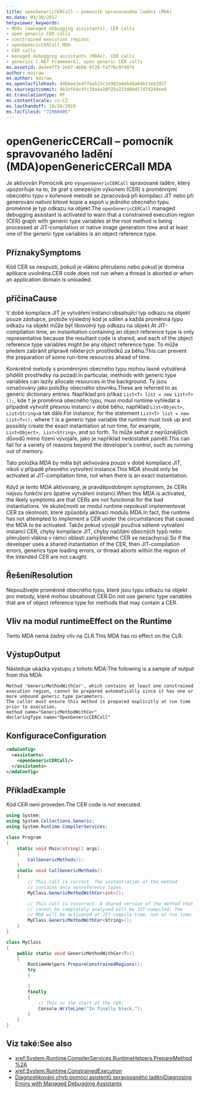 ```yaml
---
title: openGenericCERCall – pomocník spravovaného ladění (MDA)
ms.date: 03/30/2017
helpviewer_keywords:
- MDAs (managed debugging assistants), CER calls
- open generic CER calls
- constrained execution regions
- openGenericCERCall MDA
- CER calls
- managed debugging assistants (MDAs), CER calls
- generics [.NET Framework], open generic CER calls
ms.assetid: da3e4ff3-2e67-4668-9720-fa776c97407e
author: mairaw
ms.author: mairaw
ms.openlocfilehash: 44b6ee3e4f74a523c1e902a4eb48a64b11eb3937
ms.sourcegitcommit: 9b2ef64c4fc10a4a10f28a223d60d17d7d249ee8
ms.translationtype: MT
ms.contentlocale: cs-CZ
ms.lasthandoff: 10/26/2019
ms.locfileid: "72960905"
---
```

# <a name="opengenericcercall-mda"></a><span data-ttu-id="4d4f0-102">openGenericCERCall – pomocník spravovaného ladění (MDA)</span><span class="sxs-lookup"><span data-stu-id="4d4f0-102">openGenericCERCall MDA</span></span>

<span data-ttu-id="4d4f0-103">Je aktivován Pomocník pro vy`openGenericCERCall` spravované ladění, který upozorňuje na to, že graf s omezeným výkonem (CER) s proměnnými obecného typu v kořenové metodě se zpracovává při kompilaci JIT nebo při generování nativní bitové kopie a aspoň u jednoho obecného typu. proměnné je typ odkazu na objekt.</span><span class="sxs-lookup"><span data-stu-id="4d4f0-103">The `openGenericCERCall` managed debugging assistant is activated to warn that a constrained execution region (CER) graph with generic type variables at the root method is being processed at JIT-compilation or native image generation time and at least one of the generic type variables is an object reference type.</span></span>

## <a name="symptoms"></a><span data-ttu-id="4d4f0-104">Příznaky</span><span class="sxs-lookup"><span data-stu-id="4d4f0-104">Symptoms</span></span>

<span data-ttu-id="4d4f0-105">Kód CER se nespustí, pokud je vlákno přerušeno nebo pokud je doména aplikace uvolněna.</span><span class="sxs-lookup"><span data-stu-id="4d4f0-105">CER code does not run when a thread is aborted or when an application domain is unloaded.</span></span>

## <a name="cause"></a><span data-ttu-id="4d4f0-106">příčina</span><span class="sxs-lookup"><span data-stu-id="4d4f0-106">Cause</span></span>

<span data-ttu-id="4d4f0-107">V době kompilace JIT je vytváření instancí obsahující typ odkazu na objekt pouze zástupce, protože výsledný kód je sdílen a každá proměnná typu odkazu na objekt může být libovolný typ odkazu na objekt.</span><span class="sxs-lookup"><span data-stu-id="4d4f0-107">At JIT-compilation time, an instantiation containing an object reference type is only representative because the resultant code is shared, and each of the object reference type variables might be any object reference type.</span></span> <span data-ttu-id="4d4f0-108">To může předem zabránit přípravě některých prostředků za běhu.</span><span class="sxs-lookup"><span data-stu-id="4d4f0-108">This can prevent the preparation of some run-time resources ahead of time.</span></span>

<span data-ttu-id="4d4f0-109">Konkrétně metody s proměnnými obecného typu mohou laxně vytvářená přidělit prostředky na pozadí.</span><span class="sxs-lookup"><span data-stu-id="4d4f0-109">In particular, methods with generic type variables can lazily allocate resources in the background.</span></span> <span data-ttu-id="4d4f0-110">Ty jsou označovány jako položky obecného slovníku.</span><span class="sxs-lookup"><span data-stu-id="4d4f0-110">These are referred to as generic dictionary entries.</span></span> <span data-ttu-id="4d4f0-111">Například pro příkaz `List<T> list = new List<T>();`, kde `T` je proměnná obecného typu, musí modul runtime vyhledat a případně vytvořit přesnou instanci v době běhu, například `List<Object>, List<String>`a tak dále.</span><span class="sxs-lookup"><span data-stu-id="4d4f0-111">For instance, for the statement `List<T> list = new List<T>();` where `T` is a generic type variable the runtime must look up and possibly create the exact instantiation at run time, for example, `List<Object>, List<String>`, and so forth.</span></span> <span data-ttu-id="4d4f0-112">To může selhat z nejrůznějších důvodů mimo řízení vývojáře, jako je například nedostatek paměti.</span><span class="sxs-lookup"><span data-stu-id="4d4f0-112">This can fail for a variety of reasons beyond the developer's control, such as running out of memory.</span></span>

<span data-ttu-id="4d4f0-113">Tato položka MDA by měla být aktivována pouze v době kompilace JIT, nikoli v případě přesného vytvoření instance.</span><span class="sxs-lookup"><span data-stu-id="4d4f0-113">This MDA should only be activated at JIT-compilation time, not when there is an exact instantiation.</span></span>

<span data-ttu-id="4d4f0-114">Když je tento MDA aktivovaný, je pravděpodobným symptomem, že CERs nejsou funkční pro špatné vytváření instancí.</span><span class="sxs-lookup"><span data-stu-id="4d4f0-114">When this MDA is activated, the likely symptoms are that CERs are not functional for the bad instantiations.</span></span> <span data-ttu-id="4d4f0-115">Ve skutečnosti se modul runtime nepokusil implementovat CER za okolností, které způsobily aktivaci modulu MDA.</span><span class="sxs-lookup"><span data-stu-id="4d4f0-115">In fact, the runtime has not attempted to implement a CER under the circumstances that caused the MDA to be activated.</span></span> <span data-ttu-id="4d4f0-116">Takže pokud vývojář používá sdílené vytváření instancí CER, chyby kompilace JIT, chyby načítání obecných typů nebo přerušení vlákna v rámci oblasti zamýšleného CER se nezachycují.</span><span class="sxs-lookup"><span data-stu-id="4d4f0-116">So if the developer uses a shared instantiation of the CER, then JIT-compilation errors, generics type loading errors, or thread aborts within the region of the intended CER are not caught.</span></span>

## <a name="resolution"></a><span data-ttu-id="4d4f0-117">Řešení</span><span class="sxs-lookup"><span data-stu-id="4d4f0-117">Resolution</span></span>

<span data-ttu-id="4d4f0-118">Nepoužívejte proměnné obecného typu, které jsou typu odkazu na objekt pro metody, které mohou obsahovat CER.</span><span class="sxs-lookup"><span data-stu-id="4d4f0-118">Do not use generic type variables that are of object reference type for methods that may contain a CER.</span></span>

## <a name="effect-on-the-runtime"></a><span data-ttu-id="4d4f0-119">Vliv na modul runtime</span><span class="sxs-lookup"><span data-stu-id="4d4f0-119">Effect on the Runtime</span></span>

<span data-ttu-id="4d4f0-120">Tento MDA nemá žádný vliv na CLR.</span><span class="sxs-lookup"><span data-stu-id="4d4f0-120">This MDA has no effect on the CLR.</span></span>

## <a name="output"></a><span data-ttu-id="4d4f0-121">Výstup</span><span class="sxs-lookup"><span data-stu-id="4d4f0-121">Output</span></span>

<span data-ttu-id="4d4f0-122">Následuje ukázka výstupu z tohoto MDA:</span><span class="sxs-lookup"><span data-stu-id="4d4f0-122">The following is a sample of output from this MDA:</span></span>
  
 ```output
 Method 'GenericMethodWithCer', which contains at least one constrained execution region, cannot be prepared automatically since it has one or more unbound generic type parameters.
 The caller must ensure this method is prepared explicitly at run time prior to execution. 
 method name="GenericMethodWithCer"
 declaringType name="OpenGenericCERCall"
 ```

## <a name="configuration"></a><span data-ttu-id="4d4f0-123">Konfigurace</span><span class="sxs-lookup"><span data-stu-id="4d4f0-123">Configuration</span></span>

```xml
<mdaConfig>
  <assistants>
    <openGenericCERCall/>
  </assistants>
</mdaConfig>
```  

## <a name="example"></a><span data-ttu-id="4d4f0-124">Příklad</span><span class="sxs-lookup"><span data-stu-id="4d4f0-124">Example</span></span>

<span data-ttu-id="4d4f0-125">Kód CER není proveden.</span><span class="sxs-lookup"><span data-stu-id="4d4f0-125">The CER code is not executed.</span></span>

```csharp
using System;
using System.Collections.Generic;
using System.Runtime.CompilerServices;

class Program
{
    static void Main(string[] args)
    {
        CallGenericMethods();
    }
    static void CallGenericMethods()
    {
        // This call is correct. The instantiation of the method
        // contains only nonreference types.
        MyClass.GenericMethodWithCer<int>();

        // This call is incorrect. A shared version of the method that
        // cannot be completely analyzed will be JIT-compiled. The 
        // MDA will be activated at JIT-compile time, not at run time.
        MyClass.GenericMethodWithCer<String>();
    }
}

class MyClass
{
    public static void GenericMethodWithCer<T>()
    {
        RuntimeHelpers.PrepareConstrainedRegions();
        try
        {

        }
        finally
        {
            // This is the start of the CER.
            Console.WriteLine("In finally block.");
        }
    }
}
```

## <a name="see-also"></a><span data-ttu-id="4d4f0-126">Viz také:</span><span class="sxs-lookup"><span data-stu-id="4d4f0-126">See also</span></span>

- <xref:System.Runtime.CompilerServices.RuntimeHelpers.PrepareMethod%2A>
- <xref:System.Runtime.ConstrainedExecution>
- [<span data-ttu-id="4d4f0-127">Diagnostikování chyb pomocí asistentů spravovaného ladění</span><span class="sxs-lookup"><span data-stu-id="4d4f0-127">Diagnosing Errors with Managed Debugging Assistants</span></span>](diagnosing-errors-with-managed-debugging-assistants.md)
